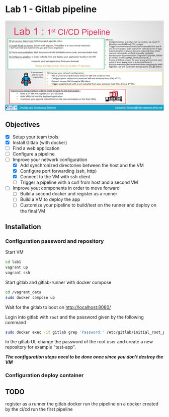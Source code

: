 # Lab 1 - Gitlab pipeline

![Lab 1 instructions](../images/lab1.png)

## Objectives

- [x] Setup your team tools
- [x] Install Gitlab (with docker)
- [ ] Find a web application
- [ ] Configure a pipeline
- [ ] Improve your network configuration
  - [x] Add synchronized directories between the host and the VM
  - [x] Configure port forwarding (ssh, http)
  - [x] Connect to the VM with ssh client
  - [ ] Trigger a pipeline with a curl from host and a second VM
- [ ] Improve yout components in order to move forward
  - [ ] Build a second docker and register as a runner
  - [ ] Build a VM to deploy the app
  - [ ] Customize your pipeline to build/test on the runner and deploy on the final VM

## Installation

### Configuration password and repository

Start VM

```bash
cd lab1
vagrant up
vagrant ssh
```

Start gitlab and gitlab-runner with docker compose

```bash
cd /vagrant_data
sudo docker compose up
```

Wait for the gitlab to boot on <http://localhost:8080/>

Login into gitlab with ```root``` and the password given by the following command

```bash
sudo docker exec -it gitlab grep 'Password:' /etc/gitlab/initial_root_password
```

In the gitlab UI, change the password of the root user and create a new repository for example "test-app".

***The configuration steps need to be done once since you don't destroy the VM***

### Configuration deploy container

<!-- ### Configuration runner

get the ip address of the docker containers

```bash
sudo docker inspect -f '{{range .NetworkSettings.Networks}}{{.IPAddress}}{{end}}' gitlab
```

```bash
sudo docker inspect -f '{{range .NetworkSettings.Networks}}{{.IPAddress}}{{end}}' runner
```

register the runner

```bash
sudo docker exec -it runner gitlab-runner register --url http://ip-gitlab-container:80 --token <token>
```

then enter the info asked -->

## TODO

register as a runner the gitlab docker
run the pipeline on a docker created by the ci/cd
run the first pipeline